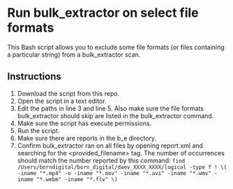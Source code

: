 # Run bulk_extractor on select file formats
This Bash script allows you to exclude some file formats (or files containing a particular string) from a bulk_extractor scan.

## Instructions

1. Download the script from this repo.
2. Open the script in a text editor.
3. Edit the paths in line 3 and line 5. Also make sure the file formats bulk_extractor should skip are listed in the bulk_extractor command.
4. Make sure the script has execute permissions.
5. Run the script.
6. Make sure there are reports in the b_e directory.
7. Confirm bulk_extractor ran on all files by opening report.xml and searching for the <provided_filename> tag. The number of occurrences should match the number reported by this command:
`find /Users/borndigital/born_digital/daev_XXXX_XXXX/logical -type f ! \( -iname "*.mp4" -o -iname "*.mov" -iname "*.avi" -iname "*.wmv" -iname "*.webm" -iname "*.flv" \)`
